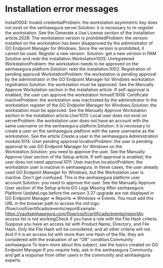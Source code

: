 # Installation error messages 

Install1004: Invalid credentialProblem: the workstation asymmetric key does not exist on the senhasegura server.Solution: it is necessary to re-register the workstation. See the Generate a Use License section of the Installation article.2028: The workstation version is prohibitedProblem: the version installed on the workstation has been disapproved by the administrator of GO Endpoint Manager for Windows. Since the version is prohibited, it cannot be used. Register a new version. Solution: get a new version in PAM Solution and redo the installation.Workstation1005: Unregistered WorkstationProblem: the workstation needs to be approved on the senhasegura platform.Solution: redo the installation.1002: Registration of pending approval WorkstationProblem: the workstation is pending approval by the administrator in the GO Endpoint Manager for Windows workstation registration.Solution: the workstation must be approved. See the Manually Approve Workstation section in the installation article. If self-approval is enabled, the user can approve the workstation himself.1008: Certificate inactiveProblem: the workstation was inactivated by the administrator in the workstation register of the GO Endpoint Manager for Windows.Solution: the workstation must be approved. See the Manually Approve Workstation section in the installation article.User1013: Local user does not exist on serverProblem: the workstation user does not have an account with the same username on the senhasegura platform.Solution: it is necessary to create a user on the senhasegura platform with the same username as the workstation. See the article Create a user in the senhasegura Administration module.1014: User pending approval locationProblem: the user is pending approval to use GO Endpoint Manager for Windows on the Workstation.Solution: you need to approve the user. See the Manually Approve User section of the Setup article. If self-approval is enabled, the user does not need approval.1011: User inactive locationProblem: the workstation user is inactive in senhasegura. In these cases, the user already used GO Endpoint Manager for Windows, but the Workstation user is inactive. Don't get confused. This is the senhasegura platform user account.Solution: you need to approve the user. See the Manually Approve User section of the Setup article.GO Logs Missing After senhasegura Platform UpdateLogs before the version 3.27 upgrade are not displayed in GO Endpoint Manager ➔ Reports ➔ Windows ➔ Events. You must add this URL in the browser path to access the old logs: /flow/coof/certificado/evento/reportExample: https://vaultsenhasegura.com/flow/coof/certificado/evento/reportAn access list is not workingCheck if you have a rule with the File Hash criteria. Suppose you have an access list with Product Name, Directory, and File Hash. Only the File Hash will be considered, and all other criteria will not. And if it is an access list with more than one Hash of the file, they are considered with the evaluation of an "OR" condition.Community senhasegura To learn more about this subject, see the topics created on GO Endpoint Manager.If you require help, ask in the senhasegura Community and get a response from other users in the community and senhasegura experts.